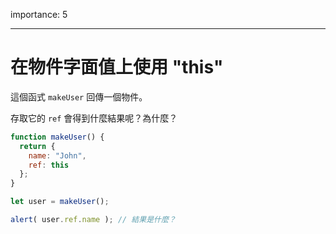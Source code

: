 importance: 5

---

# 在物件字面值上使用 "this"

這個函式 `makeUser` 回傳一個物件。

存取它的 `ref` 會得到什麼結果呢？為什麼？

```js
function makeUser() {
  return {
    name: "John",
    ref: this
  };
}

let user = makeUser();

alert( user.ref.name ); // 結果是什麼？
```

